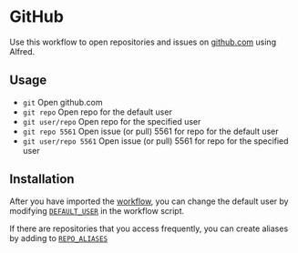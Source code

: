 # GitHub

Use this workflow to open repositories and issues on [github.com][github] using
Alfred.

## Usage

- `git` Open github.com
- `git repo` Open repo for the default user
- `git user/repo` Open repo for the specified user
- `git repo 5561` Open issue (or pull) 5561 for repo for the default user
- `git user/repo 5561` Open issue (or pull) 5561 for repo for the specified user

## Installation

After you have imported the [workflow][workflow], you can change the default
user by modifying [`DEFAULT_USER`][user] in the workflow script.

If there are repositories that you access frequently, you can create aliases
by adding to [`REPO_ALIASES`][aliases]

[alfred]: http://www.alfredapp.com
[aliases]: https://github.com/chrishunt/alfred/blob/55fb4a9f95a8b5b568bfbefc5976b9c83c69b4bf/github/github_alfred.rb#L7-L12
[github]: https://github.com
[user]: https://github.com/chrishunt/alfred/blob/55fb4a9f95a8b5b568bfbefc5976b9c83c69b4bf/github/github_alfred.rb#L4-L5
[workflow]: https://github.com/chrishunt/alfred/blob/master/github/GitHub.alfredworkflow?raw=true
